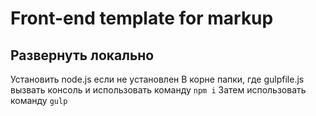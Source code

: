 # Front-end template for markup

## Развернуть локально

Установить node.js если не установлен
В корне папки, где gulpfile.js вызвать консоль и использовать команду `npm i`
Затем использовать команду `gulp`

